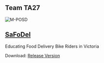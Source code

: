 
## Team TA27


  ![M-POSD](https://user-images.githubusercontent.com/88869576/129469958-fc1149d2-12f9-4d73-9dc2-cfefe853a80e.png)
  
## [SaFoDel](https://m-posd.github.io/)
Educating Food Delivery Bike Riders in Victoria

Download:  [Release Version](https://m-posd.github.io/)
